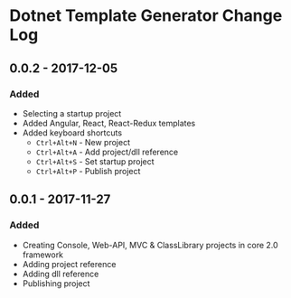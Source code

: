 # Dotnet Template Generator Change Log

## 0.0.2 - 2017-12-05

### Added

- Selecting a startup project
- Added Angular, React, React-Redux templates
- Added keyboard shortcuts
  - `Ctrl+Alt+N` - New project
  - `Ctrl+Alt+A` - Add project/dll reference
  - `Ctrl+Alt+S` - Set startup project
  - `Ctrl+Alt+P` - Publish project

## 0.0.1 - 2017-11-27

### Added

- Creating Console, Web-API, MVC & ClassLibrary projects in core 2.0 framework
- Adding project reference
- Adding dll reference
- Publishing project